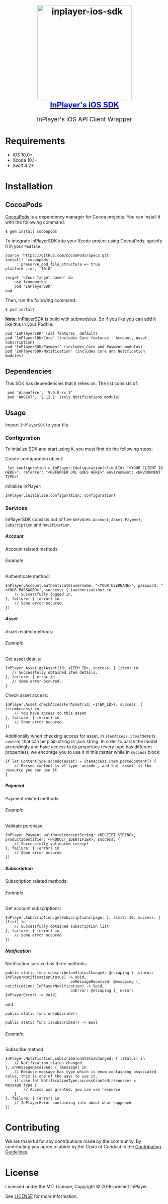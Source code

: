 <h1 align="center">
  <a target="_blank" href="https://inplayer-org.github.io/inplayer-ios-sdk/">
    <img src="https://assets.inplayer.com/images/inplayer-256.png" alt="inplayer-ios-sdk" title="InPlayer iOS SDK" width="300">
    <br />
    <span style="font-size: 1.5rem; color: blue">InPlayer's iOS SDK</span>
  </a>
</h1>
<p align="center" style="font-size: 1.2rem;">InPlayer's iOS API Client Wrapper</p>

# Requirements

 * iOS 10.0+
 * Xcode 10.1+
 * Swift 4.2+

# Installation

## CocoaPods

[CocoaPods](https://cocoapods.org/) is a dependency manager for Cocoa projects. You can install it with the following command:

    $ gem install cocoapods

To integrate InPlayerSDK into your Xcode project using CocoaPods, specify it in your `Podfile`

    source 'https://github.com/CocoaPods/Specs.git'
    install! 'cocoapods',
         : preserve_pod_file_structure => true
    platform :ios, '10.0'

    target '<Your Target name>' do
        use_frameworks!
        pod 'InPlayerSDK'
    end

Then, run the following command:

    $ pod install

**Note**: InPlayerSDK is build with submodules. So if you like you can add it like this in your Podfile:

    pod 'InPlayerSDK' (all features, default)
    pod 'InPlayerSDK/Core' (includes Core features - Account, Asset, Subscription)
    pod 'InPlayerSDK/Payment' (includes Core and Payment modules)
    pod 'InPlayerSDK/Notification' (includes Core and Notification modules)

## Dependencies

This SDK has dependencies that it relies on. The list consists of:

     pod 'Alamofire', '5.0.0-rc.3'
     pod 'AWSIoT', '2.12.1' (only Notifications module)

## Usage

 Import `InPlayerSDK` to your file.

### Configuration

To intialize SDK and start using it, you must first do the following steps:

Create configuration object:

     let configuration = InPlayer.Configuration(clientId: "<YOUR CLIENT ID HERE>", referrer: "<REFERRER URL GOES HERE>" environment: <ENVIORMENT TYPE>)

Initialize InPlayer:

    InPlayer.initialize(configuration: configuration)

### Services

InPlayerSDK consists out of five services:
`Account`, `Asset`, `Payment`, `Subscription` and `Notification`.

##### Account
Account related methods.

###### Example
Authenticate method:

    InPlayer.Account.authenticate(username: "<YOUR USERNAME>", password: "<YOUR PASSWORD>", success: { (authorization) in
        // Successfully logged in.
    }, failure: { (error) in
        // Some error occured.
    })

##### Asset
Asset related methods:

###### Example
Get asset details:

    InPlayer.Asset.getAsset(id: <ITEM_ID>, success: { (item) in
       // Successfully obtained item details.
    }, failure: { error in
       // Some error occured.
    }

Check asset access:

    InPlayer.Asset.checkAccessForAsset(id: <ITEM_ID>), success: { (itemAccess) in
        // You have access to this asset
    }, failure: { (error) in
        // Some error occured.            
    })

Additionally when checking access for asset, in `itemAccess.item` there is `content` that can be plain string or json string. In order to parse the model accordingly and have access to its properties (every type has different properties), we encorage you to use it in this matter while in `success` block:

    if let ContentType.accedo(asset) = itemAccess.item.parseContent() {
        // Parsed content is of type `accedo`, and the `asset` is the resource you can use it
    }

##### Payment
Payment related methods:

###### Example
Validate purchase:

    InPlayer.Payment.validate(receiptString: <RECEIPT_STRING>, productIdentifier: <PRODUCT_IDENTIFIER>, success: {
        // Successfully validated receipt
    }, failure: { (error) in
        // Some error occured
    })

##### Subscription
Subscription related methods:

###### Example
Get account subscriptions: 

    InPlayer.Subscription.getSubscriptions(page: 1, limit: 10, success: { (list) in
        // Successfully obtained subscription list
    }, failure: { (error) in
        // Some error occured
    })

##### Notification

Notification service has three methods:

    public static func subscribe(onStatusChanged: @escaping ( _status: InPlayerNotificationStatus) -> Void,       
                                 onMessageReceived: @escaping (_ notification: InPlayerNotification) -> Void, 
                                 onError: @escaping (_ error: InPlayerError) -> Void)

   and

    public static func unsubscribe()

    public static func isSubscribed() -> Bool

###### Example:
Subscribe method:

    InPlayer.Notification.subscribe(onStatusChanged: { (status) in
        // Notification status changed
    }, onMessageReceived: { (message) in
        // Because message has type which is enum containing associated value, this is one of the ways to use it.
        if case let NotificationType.accessGranted(resource) = message.type {
            // Access was granted, you can use resource
        }
    }, failure: { (error) in
        // InPlayerError containing info about what happened
    })


# Contributing

We are thankful for any contributions made by the community. By contributing you agree to abide by
the Code of Conduct in the [Contributing Guidelines](https://github.com/inplayer-org/inplayer-ui/blob/master/.github/CONTRIBUTING.md).

# License

Licensed under the MIT License, Copyright © 2018-present InPlayer.

See [LICENSE](https://github.com/inplayer-org/inplayer-ios-sdk/blob/master/LICENSE) for more information.
